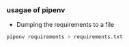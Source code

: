 ### usagae of pipenv

-   Dumping the requirements to a file

```bash
pipenv requirements > requirements.txt
```
